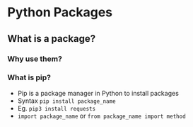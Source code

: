 # Python Packages
## What is a package?
### Why use them?
### What is pip?
- Pip is a package manager in Python to install packages
- Syntax `pip install package_name`
- Eg. `pip3 install requests`
- `import package_name` or `from package_name import method`